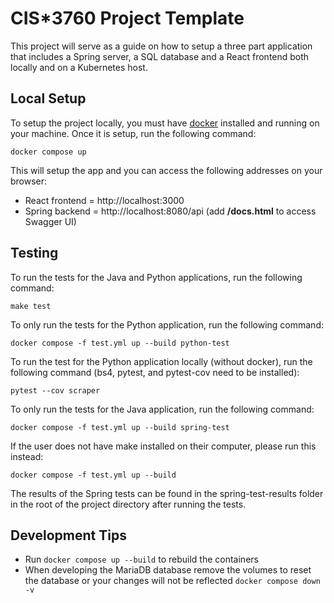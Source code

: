 # CIS*3760 Project Template

This project will serve as a guide on how to setup a three part application that includes a Spring server, a SQL database and a React frontend both locally and on a Kubernetes host.

## Local Setup

To setup the project locally, you must have [docker](https://www.docker.com/products/docker-desktop/) installed and running on your machine. Once it is setup, run the following command:

```
docker compose up
```

This will setup the app and you can access the following addresses on your browser:
- React frontend = http://localhost:3000
- Spring backend = http://localhost:8080/api (add **/docs.html** to access Swagger UI)

## Testing
To run the tests for the Java and Python applications, run the following command:

```
make test
```

To only run the tests for the Python application, run the following command:

```
docker compose -f test.yml up --build python-test
```

To run the test for the Python application locally (without docker), run the following command (bs4, pytest, and pytest-cov need to be installed):

```
pytest --cov scraper
```

To only run the tests for the Java application, run the following command:

```
docker compose -f test.yml up --build spring-test
```

If the user does not have make installed on their computer, please run this instead:

```
docker compose -f test.yml up --build
```

The results of the Spring tests can be found in the spring-test-results folder in the root of the project directory after running the tests.

## Development Tips
- Run `docker compose up --build` to rebuild the containers
- When developing the MariaDB database remove the volumes to reset the database or your changes will not be reflected `docker compose down -v`
